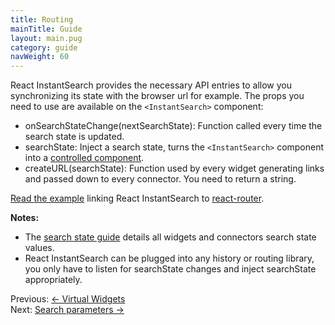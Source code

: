 ```yaml
---
title: Routing
mainTitle: Guide
layout: main.pug
category: guide
navWeight: 60
---
```


React InstantSearch provides the necessary API entries to allow you synchronizing its state with the browser
url for example. The props you need to use are available on the `<InstantSearch>` component:

* onSearchStateChange(nextSearchState): Function called every time the search state is updated.
* searchState: Inject a search state, turns the `<InstantSearch>` component into a [controlled component](https://facebook.github.io/react/docs/forms.html#controlled-components).
* createURL(searchState): Function used by every widget generating links and passed down to every connector. You
need to return a string.

[Read the example](https://github.com/algolia/instantsearch.js/tree/v2/packages/react-instantsearch/examples/react-router) linking React InstantSearch to [react-router](https://github.com/ReactTraining/react-router).

**Notes:**
* The [search state guide](guide/State.html) details all widgets and connectors search state values.
* React InstantSearch can be plugged into any history or routing library, you only have to listen for searchState
changes and inject searchState appropriately.

<div class="guide-nav">
    <div class="guide-nav-left">
        Previous: <a href="guide/Virtual_widgets.html">← Virtual Widgets</a>
    </div>
    <div class="guide-nav-right">
        Next: <a href="guide/Search_parameters.html">Search parameters →</a>
    </div>
</div>
